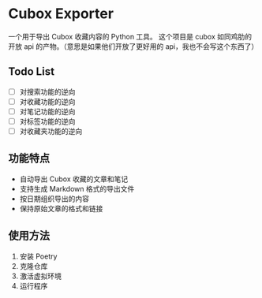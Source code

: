 # Cubox Exporter

一个用于导出 Cubox 收藏内容的 Python 工具。 这个项目是 cubox 如同鸡肋的开放 api 的产物。（意思是如果他们开放了更好用的 api，我也不会写这个东西了）

## Todo List

- [ ] 对搜索功能的逆向
- [ ] 对收藏功能的逆向
- [ ] 对笔记功能的逆向
- [ ] 对标签功能的逆向
- [ ] 对收藏夹功能的逆向

## 功能特点

- 自动导出 Cubox 收藏的文章和笔记
- 支持生成 Markdown 格式的导出文件
- 按日期组织导出的内容
- 保持原始文章的格式和链接

## 使用方法

1. 安装 Poetry
2. 克隆仓库
3. 激活虚拟环境
4. 运行程序
